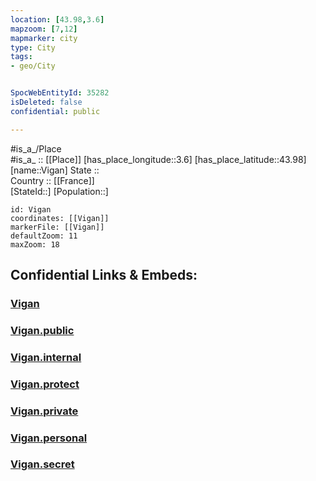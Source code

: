 ```yaml
---
location: [43.98,3.6] 
mapzoom: [7,12] 
mapmarker: city 
type: City
tags:
- geo/City


SpocWebEntityId: 35282
isDeleted: false
confidential: public

---
```

#is_a_/Place  
#is_a_ :: [[Place]] 
[has_place_longitude::3.6] 
[has_place_latitude::43.98] 
[name::Vigan] 
State ::  
Country :: [[France]]  
[StateId::] 
[Population::] 



```leaflet
id: Vigan
coordinates: [[Vigan]] 
markerFile: [[Vigan]] 
defaultZoom: 11 
maxZoom: 18
```


## Confidential Links & Embeds: 

### [Vigan](/_Standards/Earth/Continent/Europe/Europe~West/France/regions~France/Occitanie/departments~Occitanie/Gard/communes~Gard/Le_Vigan/cities~LeVigan/Vigan.md) 

### [Vigan.public](/_public/Earth/Continent/Europe/Europe~West/France/regions~France/Occitanie/departments~Occitanie/Gard/communes~Gard/Le_Vigan/cities~LeVigan/Vigan.public.md) 

### [Vigan.internal](/_internal/Earth/Continent/Europe/Europe~West/France/regions~France/Occitanie/departments~Occitanie/Gard/communes~Gard/Le_Vigan/cities~LeVigan/Vigan.internal.md) 

### [Vigan.protect](/_protect/Earth/Continent/Europe/Europe~West/France/regions~France/Occitanie/departments~Occitanie/Gard/communes~Gard/Le_Vigan/cities~LeVigan/Vigan.protect.md) 

### [Vigan.private](/_private/Earth/Continent/Europe/Europe~West/France/regions~France/Occitanie/departments~Occitanie/Gard/communes~Gard/Le_Vigan/cities~LeVigan/Vigan.private.md) 

### [Vigan.personal](/_personal/Earth/Continent/Europe/Europe~West/France/regions~France/Occitanie/departments~Occitanie/Gard/communes~Gard/Le_Vigan/cities~LeVigan/Vigan.personal.md) 

### [Vigan.secret](/_secret/Earth/Continent/Europe/Europe~West/France/regions~France/Occitanie/departments~Occitanie/Gard/communes~Gard/Le_Vigan/cities~LeVigan/Vigan.secret.md)

